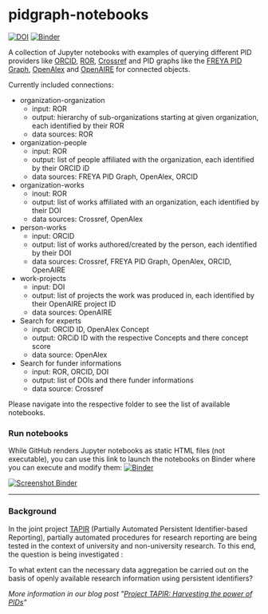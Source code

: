 # pidgraph-notebooks

[![DOI](https://zenodo.org/badge/447263093.svg)](https://zenodo.org/badge/latestdoi/447263093)
[![Binder](https://mybinder.org/badge_logo.svg)](https://hub.gke2.mybinder.org/user/hebosse-pidgraph-notebooks-1xg2nli3/lab)

A collection of Jupyter notebooks with examples of querying different PID providers like [ORCID](https://orcid.org/), [ROR](https://ror.readme.io/), [Crossref](https://www.crossref.org/) and PID graphs like the [FREYA PID Graph](https://blog.datacite.org/powering-the-pid-graph/), [OpenAlex](https://openalex.org/about) and [OpenAIRE](https://www.openaire.eu/) for connected objects. 

Currently included connections:
* organization-organization
  * input: ROR
  * output: hierarchy of sub-organizations starting at given organization, each identified by their ROR
  * data sources: ROR
* organization-people
  * input: ROR
  * output: list of people affiliated with the organization, each identified by their ORCID iD
  * data sources: FREYA PID Graph, OpenAlex, ORCID
* organization-works
  * inout: ROR
  * output: list of works affiliated with an organization, each identified by their DOI 
  * data sources: Crossref, OpenAlex 
* person-works
  * input: ORCID
  * output: list of works authored/created by the person, each identified by their DOI
  * data sources: Crossref, FREYA PID Graph, OpenAlex, ORCID, OpenAIRE
* work-projects
  * input: DOI
  * output: list of projects the work was produced in, each identified by their OpenAIRE project ID
  * data sources: OpenAIRE
* Search for experts
  * input: ORCID ID, OpenAlex Concept
  * output: ORCiD ID with the respective Concepts and there concept score
  * data source: OpenAlex
* Search for funder informations
  * input: ROR, ORCID, DOI
  * output: list of DOIs and there funder informations
  * data source: Crossref

Please navigate into the respective folder to see the list of available notebooks. 

### Run notebooks
While GitHub renders Jupyter notebooks as static HTML files (not executable), 
you can use this link to launch the notebooks on Binder where you can execute and modify them:
[![Binder](https://mybinder.org/badge_logo.svg)](https://mybinder.org/v2/gh/Project-TAPIR/pidgraph-notebooks/main)

[![Screenshot Binder](Binder.png)](https://mybinder.org/v2/gh/Project-TAPIR/pidgraph-notebooks/main)

----------------------------

### Background
In the joint project [TAPIR](https://projects.tib.eu/tapir/en/) (Partially Automated Persistent Identifier-based Reporting), partially automated procedures for research reporting are being tested in the context of university and non-university research. To this end, the question is being investigated : 

To what extent can the necessary data aggregation be carried out on the basis of openly available research information using persistent identifiers?

*More information in our blog post "[Project TAPIR: Harvesting the power of PIDs](https://blogs.tib.eu/wp/tib/2022/03/01/project-tapir-harvesting-the-power-of-pids/)"*
